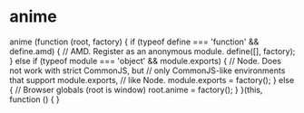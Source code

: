 # anime
anime
(function (root, factory) {
  if (typeof define === 'function' && define.amd) {
    // AMD. Register as an anonymous module.
    define([], factory);
  } else if (typeof module === 'object' && module.exports) {
    // Node. Does not work with strict CommonJS, but
    // only CommonJS-like environments that support module.exports,
    // like Node.
    module.exports = factory();
  } else {
    // Browser globals (root is window)
    root.anime = factory();
  }
}(this, function () {
}
